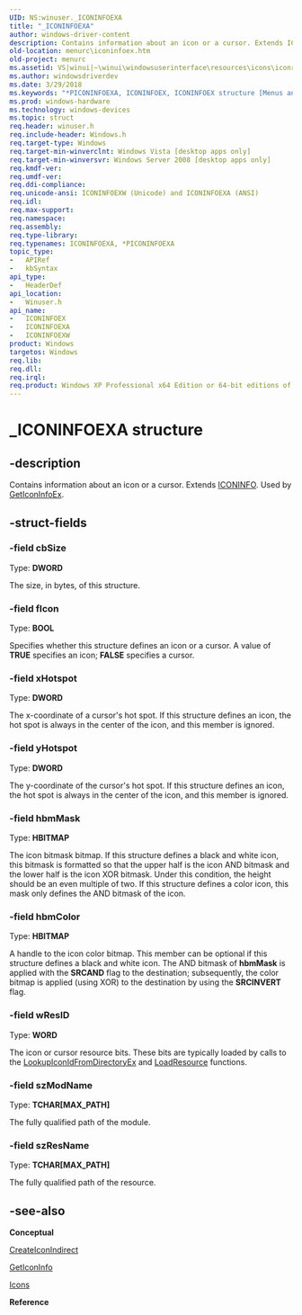 ```yaml
---
UID: NS:winuser._ICONINFOEXA
title: "_ICONINFOEXA"
author: windows-driver-content
description: Contains information about an icon or a cursor. Extends ICONINFO. Used by GetIconInfoEx.
old-location: menurc\iconinfoex.htm
old-project: menurc
ms.assetid: VS|winui|~\winui\windowsuserinterface\resources\icons\iconreference\iconstructures\iconinfoex.htm
ms.author: windowsdriverdev
ms.date: 3/29/2018
ms.keywords: "*PICONINFOEXA, ICONINFOEX, ICONINFOEX structure [Menus and Other Resources], ICONINFOEXA, ICONINFOEXW, _ICONINFOEXA, _win32_ICONINFOEX, _win32_iconinfoex_cpp, menurc.iconinfoex, winui._win32_iconinfoex, winuser/ICONINFOEX, winuser/ICONINFOEXA, winuser/ICONINFOEXW"
ms.prod: windows-hardware
ms.technology: windows-devices
ms.topic: struct
req.header: winuser.h
req.include-header: Windows.h
req.target-type: Windows
req.target-min-winverclnt: Windows Vista [desktop apps only]
req.target-min-winversvr: Windows Server 2008 [desktop apps only]
req.kmdf-ver: 
req.umdf-ver: 
req.ddi-compliance: 
req.unicode-ansi: ICONINFOEXW (Unicode) and ICONINFOEXA (ANSI)
req.idl: 
req.max-support: 
req.namespace: 
req.assembly: 
req.type-library: 
req.typenames: ICONINFOEXA, *PICONINFOEXA
topic_type:
-	APIRef
-	kbSyntax
api_type:
-	HeaderDef
api_location:
-	Winuser.h
api_name:
-	ICONINFOEX
-	ICONINFOEXA
-	ICONINFOEXW
product: Windows
targetos: Windows
req.lib: 
req.dll: 
req.irql: 
req.product: Windows XP Professional x64 Edition or 64-bit editions of     Windows Server 2003
---
```


# _ICONINFOEXA structure


## -description


Contains information about an icon or a cursor. Extends <a href="https://msdn.microsoft.com/55559fac-b561-4fd0-98e6-bbb6fc610033">ICONINFO</a>. Used by <a href="https://msdn.microsoft.com/35af881a-0ae8-4fe2-be3f-d07b586f52ef">GetIconInfoEx</a>.


## -struct-fields




### -field cbSize

Type: <b>DWORD</b>

The size, in bytes, of this structure.


### -field fIcon

Type: <b>BOOL</b>

Specifies whether this structure defines an icon or a cursor. A value of <b>TRUE</b> specifies an icon; <b>FALSE</b> specifies a cursor.


### -field xHotspot

Type: <b>DWORD</b>

The x-coordinate of a cursor's hot spot. If this structure defines an icon, the hot spot is always in the center of the icon, and this member is ignored.


### -field yHotspot

Type: <b>DWORD</b>

The y-coordinate of the cursor's hot spot. If this structure defines an icon, the hot spot is always in the center of the icon, and this member is ignored.


### -field hbmMask

Type: <b>HBITMAP</b>

The icon bitmask bitmap. If this structure defines a black and white icon, this bitmask is formatted so that the upper half is the icon AND bitmask and the lower half is the icon XOR bitmask. Under this condition, the height should be an even multiple of two. If this structure defines a color icon, this mask only defines the AND bitmask of the icon.


### -field hbmColor

Type: <b>HBITMAP</b>

A handle to the icon color bitmap. This member can be optional if this structure defines a black and white icon. The AND bitmask of <b>hbmMask</b> is applied with the <b>SRCAND</b> flag to the destination; subsequently, the color bitmap is applied (using XOR) to the destination by using the <b>SRCINVERT</b> flag.


### -field wResID

Type: <b>WORD</b>

The icon or cursor resource bits. These bits are typically loaded by calls to the <a href="https://msdn.microsoft.com/5ab25565-30a5-4d4f-bf41-2ce3948d6f2f">LookupIconIdFromDirectoryEx</a> and <a href="https://msdn.microsoft.com/4c91f571-505d-4959-b337-8f26c91fc573">LoadResource</a> functions.


### -field szModName

Type: <b>TCHAR[MAX_PATH]</b>

The fully qualified path of the module.


### -field szResName

Type: <b>TCHAR[MAX_PATH]</b>

The fully qualified path of the resource.


## -see-also




<b>Conceptual</b>



<a href="https://msdn.microsoft.com/adef864c-22f5-4d72-adc7-02d9b7a09e86">CreateIconIndirect</a>



<a href="https://msdn.microsoft.com/94cc619b-1ca8-4268-9af3-d10d221e093e">GetIconInfo</a>



<a href="https://msdn.microsoft.com/1dc588f4-b032-40a8-82ef-5b9fc04abb0b">Icons</a>



<b>Reference</b>
 

 

